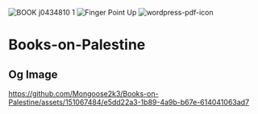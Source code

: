 ![BOOK j0434810 1](https://github.com/Mongoose2k3/Books-on-Palestine/assets/151067484/e5dd22a3-1b89-4a9b-b67e-614041063ad7)
![Finger Point Up](https://github.com/Mongoose2k3/Books-on-Palestine/assets/151067484/dd50cbb6-ac73-46d9-996d-c501806f4630)
![wordpress-pdf-icon](https://github.com/Mongoose2k3/Books-on-Palestine/assets/151067484/a38f0a07-7797-4b0f-89fc-9662ee703b17)

# Books-on-Palestine





## Og Image

<meta property="og:image" content="https://github.com/Mongoose2k3/Books-on-Palestine/assets/151067484/e5dd22a3-1b89-4a9b-b67e-614041063ad7">

https://github.com/Mongoose2k3/Books-on-Palestine/assets/151067484/e5dd22a3-1b89-4a9b-b67e-614041063ad7
